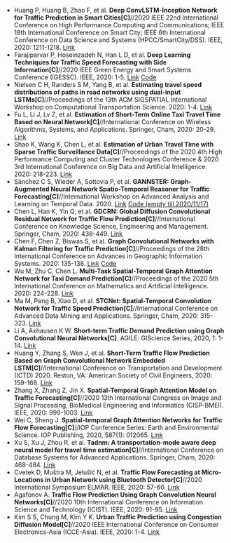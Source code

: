 * Huang P, Huang B, Zhao F, et al. <b>Deep ConvLSTM-Inception Network for Traffic Prediction in Smart Cities[C]</b>//2020 IEEE 22nd International Conference on High Performance Computing and Communications; IEEE 18th International Conference on Smart City; IEEE 6th International Conference on Data Science and Systems (HPCC/SmartCity/DSS). IEEE, 2020: 1211-1218. [Link](https://ieeexplore.ieee.org/abstract/document/9407933/)
* Farajiparvar P, Hoseinzadeh N, Han L D, et al. <b>Deep Learning Techniques for Traffic Speed Forecasting with Side Information[C]</b>//2020 IEEE Green Energy and Smart Systems Conference (IGESSC). IEEE, 2020: 1-5. [Link](https://ieeexplore.ieee.org/abstract/document/9285132/) [Code](https://github.com/parinazfa/Traffic-Speed-Prediction-with-WaveNet-Model)
* Nielsen C H, Randers S M, Yang B, et al. <b>Estimating travel speed distributions of paths in road networks using dual-input LSTMs[C]</b>//Proceedings of the 13th ACM SIGSPATIAL International Workshop on Computational Transportation Science. 2020: 1-4. [Link](https://dl.acm.org/doi/abs/10.1145/3423457.3429364)
* Fu L, Li J, Lv Z, et al. <b>Estimation of Short-Term Online Taxi Travel Time Based on Neural Network[C]</b>//International Conference on Wireless Algorithms, Systems, and Applications. Springer, Cham, 2020: 20-29. [Link](https://link.springer.com/chapter/10.1007/978-3-030-59019-2_3)
* Shao K, Wang K, Chen L, et al. <b>Estimation of Urban Travel Time with Sparse Traffic Surveillance Data[C]</b>//Proceedings of the 2020 4th High Performance Computing and Cluster Technologies Conference & 2020 3rd International Conference on Big Data and Artificial Intelligence. 2020: 218-223. [Link](https://dl.acm.org/doi/abs/10.1145/3409501.3409539)
* Sánchez C S, Wieder A, Sottovia P, et al. <b>GANNSTER: Graph-Augmented Neural Network Spatio-Temporal Reasoner for Traffic Forecasting[C]</b>//International Workshop on Advanced Analysis and Learning on Temporal Data. 2020. [Link](https://project.inria.fr/aaltd20/files/2020/08/AALTD_20_paper_Sanchez.pdf) [Code (empty till 2020/11/17)](https://github.com/csalort/GANNSTER)
* Chen L, Han K, Yin Q, et al. <b>GDCRN: Global Diffusion Convolutional Residual Network for Traffic Flow Prediction[C]</b>//International Conference on Knowledge Science, Engineering and Management. Springer, Cham, 2020: 438-449. [Link](https://link.springer.com/chapter/10.1007/978-3-030-55393-7_39)
* Chen F, Chen Z, Biswas S, et al. <b>Graph Convolutional Networks with Kalman Filtering for Traffic Prediction[C]</b>//Proceedings of the 28th International Conference on Advances in Geographic Information Systems. 2020: 135-138. [Link](https://dl.acm.org/doi/abs/10.1145/3397536.3422257) [Code](https://github.com/Fanglanc/DKFN)
* Wu M, Zhu C, Chen L. <b>Multi-Task Spatial-Temporal Graph Attention Network for Taxi Demand Prediction[C]</b>//Proceedings of the 2020 5th International Conference on Mathematics and Artificial Intelligence. 2020: 224-228. [Link](https://dl.acm.org/doi/abs/10.1145/3395260.3395266)
* Ma M, Peng B, Xiao D, et al. <b>STCNet: Spatial-Temporal Convolution Network for Traffic Speed Prediction[C]</b>//International Conference on Advanced Data Mining and Applications. Springer, Cham, 2020: 315-323. [Link](https://link.springer.com/chapter/10.1007/978-3-030-65390-3_24)
* Li A, Axhausen K W. <b>Short-term Traffic Demand Prediction using Graph Convolutional Neural Networks[C]</b>. AGILE: GIScience Series, 2020, 1: 1-14. [Link](https://agile-giss.copernicus.org/articles/1/12/2020/agile-giss-1-12-2020.html)
* Huang Y, Zhang S, Wen J, et al. <b>Short-Term Traffic Flow Prediction Based on Graph Convolutional Network Embedded LSTM[C]</b>//International Conference on Transportation and Development (ICTD) 2020. Reston, VA: American Society of Civil Engineers, 2020: 159-168. [Link](https://ascelibrary.org/doi/abs/10.1061/9780784483152.014)
* Zhang X, Zhang Z, Jin X. <b>Spatial-Temporal Graph Attention Model on Traffic Forecasting[C]</b>//2020 13th International Congress on Image and Signal Processing, BioMedical Engineering and Informatics (CISP-BMEI). IEEE, 2020: 999-1003. [Link](https://ieeexplore.ieee.org/abstract/document/9263680)
* Wei C, Sheng J. <b>Spatial-temporal Graph Attention Networks for Traffic Flow Forecasting[C]</b>//IOP Conference Series: Earth and Environmental Science. IOP Publishing, 2020, 587(1): 012065. [Link](https://iopscience.iop.org/article/10.1088/1755-1315/587/1/012065/meta)
* Xu S, Xu J, Zhou R, et al. <b>Tadnm: A transportation-mode aware deep neural model for travel time estimation[C]</b>//International Conference on Database Systems for Advanced Applications. Springer, Cham, 2020: 468-484. [Link](https://link.springer.com/chapter/10.1007/978-3-030-59410-7_32)
* Cvetek D, Muštra M, Jelušić N, et al. <b>Traffic Flow Forecasting at Micro-Locations in Urban Network using Bluetooth Detector[C]</b>//2020 International Symposium ELMAR. IEEE, 2020: 57-60. [Link](https://ieeexplore.ieee.org/abstract/document/9219023/)
* Agafonov A. <b>Traffic Flow Prediction Using Graph Convolution Neural Networks[C]</b>//2020 10th International Conference on Information Science and Technology (ICIST). IEEE, 2020: 91-95. [Link](https://ieeexplore.ieee.org/abstract/document/9201971)
* Kim S S, Chung M, Kim Y K. <b>Urban Traffic Prediction using Congestion Diffusion Model[C]</b>//2020 IEEE International Conference on Consumer Electronics-Asia (ICCE-Asia). IEEE, 2020: 1-4. [Link](https://ieeexplore.ieee.org/abstract/document/9276823/)

